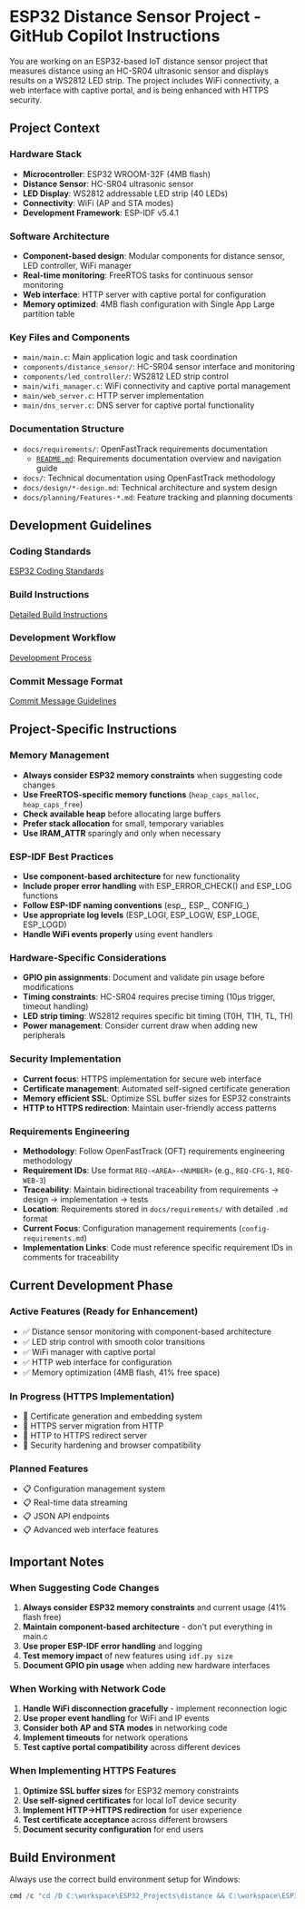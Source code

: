 # ESP32 Distance Sensor Project - GitHub Copilot Instructions

You are working on an ESP32-based IoT distance sensor project that measures distance using an HC-SR04 ultrasonic sensor and displays results on a WS2812 LED strip. The project includes WiFi connectivity, a web interface with captive portal, and is being enhanced with HTTPS security.

## Project Context

### Hardware Stack
- **Microcontroller**: ESP32 WROOM-32F (4MB flash)
- **Distance Sensor**: HC-SR04 ultrasonic sensor
- **LED Display**: WS2812 addressable LED strip (40 LEDs)
- **Connectivity**: WiFi (AP and STA modes)
- **Development Framework**: ESP-IDF v5.4.1

### Software Architecture
- **Component-based design**: Modular components for distance sensor, LED controller, WiFi manager
- **Real-time monitoring**: FreeRTOS tasks for continuous sensor monitoring
- **Web interface**: HTTP server with captive portal for configuration
- **Memory optimized**: 4MB flash configuration with Single App Large partition table

### Key Files and Components
- `main/main.c`: Main application logic and task coordination
- `components/distance_sensor/`: HC-SR04 sensor interface and monitoring
- `components/led_controller/`: WS2812 LED strip control
- `main/wifi_manager.c`: WiFi connectivity and captive portal management
- `main/web_server.c`: HTTP server implementation
- `main/dns_server.c`: DNS server for captive portal functionality

### Documentation Structure
- `docs/requirements/`: OpenFastTrack requirements documentation
  - [`README.md`](../docs/requirements/README.md): Requirements documentation overview and navigation guide
- `docs/`: Technical documentation using OpenFastTrack methodology
- `docs/design/*-design.md`: Technical architecture and system design
- `docs/planning/Features-*.md`: Feature tracking and planning documents

## Development Guidelines

### Coding Standards
[ESP32 Coding Standards](./prompt-snippets/esp32-coding-standards.md)

### Build Instructions
[Detailed Build Instructions](./prompt-snippets/build-instructions.md)

### Development Workflow
[Development Process](./prompt-snippets/development.md)

### Commit Message Format
[Commit Message Guidelines](./prompt-snippets/commit-message.md)

## Project-Specific Instructions

### Memory Management
- **Always consider ESP32 memory constraints** when suggesting code changes
- **Use FreeRTOS-specific memory functions** (`heap_caps_malloc`, `heap_caps_free`)
- **Check available heap** before allocating large buffers
- **Prefer stack allocation** for small, temporary variables
- **Use IRAM_ATTR** sparingly and only when necessary

### ESP-IDF Best Practices
- **Use component-based architecture** for new functionality
- **Include proper error handling** with ESP_ERROR_CHECK() and ESP_LOG functions
- **Follow ESP-IDF naming conventions** (esp_, ESP_, CONFIG_)
- **Use appropriate log levels** (ESP_LOGI, ESP_LOGW, ESP_LOGE, ESP_LOGD)
- **Handle WiFi events properly** using event handlers

### Hardware-Specific Considerations
- **GPIO pin assignments**: Document and validate pin usage before modifications
- **Timing constraints**: HC-SR04 requires precise timing (10μs trigger, timeout handling)
- **LED strip timing**: WS2812 requires specific bit timing (T0H, T1H, TL, TH)
- **Power management**: Consider current draw when adding new peripherals

### Security Implementation
- **Current focus**: HTTPS implementation for secure web interface
- **Certificate management**: Automated self-signed certificate generation
- **Memory efficient SSL**: Optimize SSL buffer sizes for ESP32 constraints
- **HTTP to HTTPS redirection**: Maintain user-friendly access patterns

### Requirements Engineering
- **Methodology**: Follow OpenFastTrack (OFT) requirements engineering methodology
- **Requirement IDs**: Use format `REQ-<AREA>-<NUMBER>` (e.g., `REQ-CFG-1`, `REQ-WEB-3`)
- **Traceability**: Maintain bidirectional traceability from requirements → design → implementation → tests
- **Location**: Requirements stored in `docs/requirements/` with detailed `.md` format
- **Current Focus**: Configuration management requirements (`config-requirements.md`)
- **Implementation Links**: Code must reference specific requirement IDs in comments for traceability

## Current Development Phase

### Active Features (Ready for Enhancement)
- ✅ Distance sensor monitoring with component-based architecture
- ✅ LED strip control with smooth color transitions
- ✅ WiFi manager with captive portal
- ✅ HTTP web interface for configuration
- ✅ Memory optimization (4MB flash, 41% free space)

### In Progress (HTTPS Implementation)
- 🔄 Certificate generation and embedding system
- 🔄 HTTPS server migration from HTTP
- 🔄 HTTP to HTTPS redirect server
- 🔄 Security hardening and browser compatibility

### Planned Features
- 📋 Configuration management system
- 📋 Real-time data streaming
- 📋 JSON API endpoints
- 📋 Advanced web interface features

## Important Notes

### When Suggesting Code Changes
1. **Always consider ESP32 memory constraints** and current usage (41% flash free)
2. **Maintain component-based architecture** - don't put everything in main.c
3. **Use proper ESP-IDF error handling** and logging
4. **Test memory impact** of new features using `idf.py size`
5. **Document GPIO pin usage** when adding new hardware interfaces

### When Working with Network Code
1. **Handle WiFi disconnection gracefully** - implement reconnection logic
2. **Use proper event handling** for WiFi and IP events
3. **Consider both AP and STA modes** in networking code
4. **Implement timeouts** for network operations
5. **Test captive portal compatibility** across different devices

### When Implementing HTTPS Features
1. **Optimize SSL buffer sizes** for ESP32 memory constraints
2. **Use self-signed certificates** for local IoT device security
3. **Implement HTTP→HTTPS redirection** for user experience
4. **Test certificate acceptance** across different browsers
5. **Document security configuration** for end users

## Build Environment

Always use the correct build environment setup for Windows:

```powershell
cmd /c "cd /D C:\workspace\ESP32_Projects\distance && C:\workspace\ESP32_Projects\esp\v5.4.1\esp-idf\export.bat && idf.py build"
```
